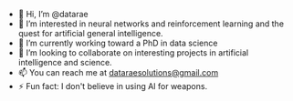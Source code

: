 - 👋 Hi, I’m @datarae
- 👀 I’m interested in neural networks and reinforcement learning and the quest for artificial general intelligence.
- 🌱 I’m currently working toward a PhD in data science
- 💞️ I’m looking to collaborate on interesting projects in artificial intelligence and science.
- 📫 You can reach me at dataraesolutions@gmail.com
- ⚡ Fun fact: I don't believe in using AI for weapons.

<!---
datarae/datarae is a ✨ special ✨ repository because its `README.md` (this file) appears on your GitHub profile.
You can click the Preview link to take a look at your changes.
--->
